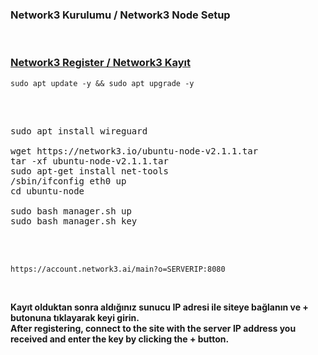<h3>Network3 Kurulumu / Network3 Node Setup</a></h3>
<br>
  <h3><a href="https://account.network3.ai/register_page?rc=f610703d">Network3 Register / Network3 Kayıt</a></h3>

<div class="snippet-clipboard-content notranslate position-relative overflow-auto" data-snippet-clipboard-copy-content="sudo apt update -y && sudo apt upgrade -y
"><pre class="notranslate">
<code>sudo apt update -y && sudo apt upgrade -y
</code></pre></div><br>


<pre><span class="pl-c1"></span>
<span class="pl-c1">sudo apt install wireguard</span>

<span class="pl-c1">wget https://network3.io/ubuntu-node-v2.1.1.tar</span>
<span class="pl-c1">tar -xf ubuntu-node-v2.1.1.tar</span>
<span class="pl-c1">sudo apt-get install net-tools</span>
<span class="pl-c1">/sbin/ifconfig eth0 up</span>
<span class="pl-c1">cd ubuntu-node</span>

<span class="pl-c1">sudo bash manager.sh up</span>
<span class="pl-c1">sudo bash manager.sh key</span>
</code></pre></div><br>

<br>

<p dir="auto"><code>https://account.network3.ai/main?o=SERVERIP:8080
</code></p><br>

<b>Kayıt olduktan sonra aldığınız sunucu IP adresi ile siteye bağlanın ve + butonuna tıklayarak keyi girin.</b><br>
<b>After registering, connect to the site with the server IP address you received and enter the key by clicking the + button.</b>
